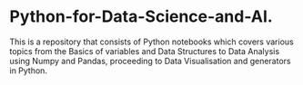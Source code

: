 # Python-for-Data-Science-and-AI. 
This is a repository that consists of Python notebooks which covers various topics from the Basics of variables and Data Structures to Data Analysis using Numpy and Pandas, proceeding to Data Visualisation and generators in Python. 
